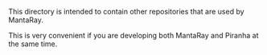 This directory is intended to contain other repositories that are used by MantaRay.

This is very convenient if you are developing both MantaRay and Piranha at the same time.
